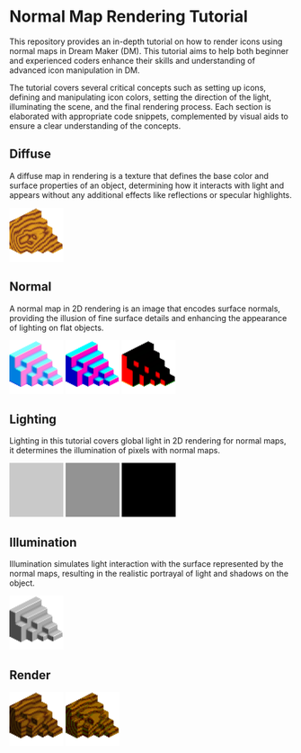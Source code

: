 # Normal Map Rendering Tutorial

This repository provides an in-depth tutorial on how to render icons using normal maps in Dream Maker (DM). This tutorial aims to help both beginner and experienced coders enhance their skills and understanding of advanced icon manipulation in DM. 

The tutorial covers several critical concepts such as setting up icons, defining and manipulating icon colors, setting the direction of the light, illuminating the scene, and the final rendering process. Each section is elaborated with appropriate code snippets, complemented by visual aids to ensure a clear understanding of the concepts. 

## Diffuse
A diffuse map in rendering is a texture that defines the base color and surface properties of an object, determining how it interacts with light and appears without any additional effects like reflections or specular highlights.

<img src="./samples/diffuse.png" width="96" height="96">

## Normal
A normal map in 2D rendering is an image that encodes surface normals, providing the illusion of fine surface details and enhancing the appearance of lighting on flat objects.

<img src="./samples/normal.png" width="96" height="96">
<img src="./samples/normal_pos.png" width="96" height="96">
<img src="./samples/normal_neg.png" width="96" height="96">

## Lighting
Lighting in this tutorial covers global light in 2D rendering for normal maps, it determines the illumination of pixels with normal maps.

<img src="./samples/light.png" width="96" height="96">
<img src="./samples/light_pos.png" width="96" height="96">
<img src="./samples/light_neg.png" width="96" height="96">

## Illumination
Illumination simulates light interaction with the surface represented by the normal maps, resulting in the realistic portrayal of light and shadows on the object.

<img src="./samples/illumination.png" width="96" height="96">

## Render
<img src="./samples/render.png" width="96" height="96">
<img src="./samples/render_reduced.png" width="96" height="96">